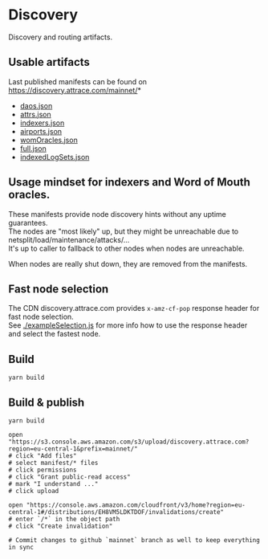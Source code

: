# Discovery

Discovery and routing artifacts.

## Usable artifacts

Last published manifests can be found on https://discovery.attrace.com/mainnet/*

-  [daos.json](https://discovery.attrace.com/mainnet/daos.json)
-  [attrs.json](https://discovery.attrace.com/mainnet/attrs.json)
-  [indexers.json](https://discovery.attrace.com/mainnet/indexers.json)
-  [airports.json](https://discovery.attrace.com/mainnet/airports.json)
-  [womOracles.json](https://discovery.attrace.com/mainnet/womOracles.json)
-  [full.json](https://discovery.attrace.com/mainnet/full.json)
-  [indexedLogSets.json](https://discovery.attrace.com/mainnet/indexedLogSets.json)

## Usage mindset for indexers and Word of Mouth oracles.

These manifests provide node discovery hints without any uptime guarantees.   
The nodes are "most likely" up, but they might be unreachable due to netsplit/load/maintenance/attacks/...   
It's up to caller to fallback to other nodes when nodes are unreachable.

When nodes are really shut down, they are removed from the manifests.

## Fast node selection
The CDN discovery.attrace.com provides `x-amz-cf-pop` response header for fast node selection.   
See [./exampleSelection.js](./exampleSelection.js) for more info how to use the response header and select the fastest node.

## Build

```
yarn build
```

## Build & publish

```
yarn build

open "https://s3.console.aws.amazon.com/s3/upload/discovery.attrace.com?region=eu-central-1&prefix=mainnet/"
# click "Add files"
# select manifest/* files
# click permissions
# click "Grant public-read access"
# mark "I understand ..."
# click upload

open "https://console.aws.amazon.com/cloudfront/v3/home?region=eu-central-1#/distributions/EH8VM5LDKTDOF/invalidations/create"
# enter `/*` in the object path
# click "Create invalidation"

# Commit changes to github `mainnet` branch as well to keep everything in sync
```